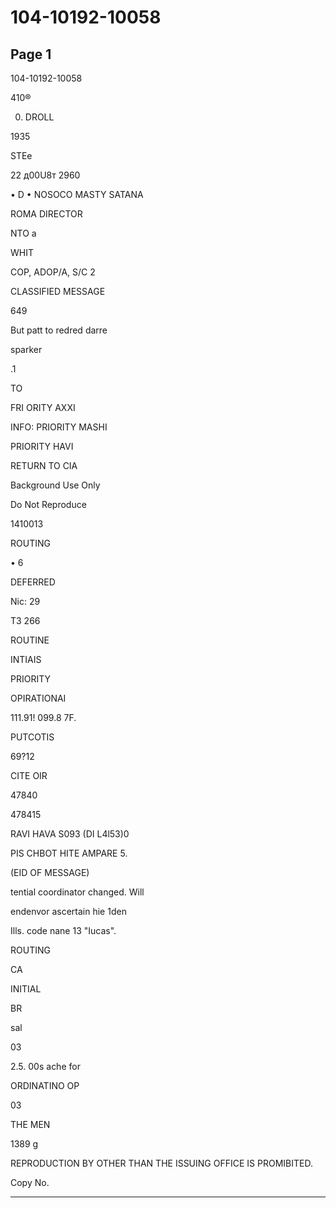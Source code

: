 # 104-10192-10058

## Page 1

104-10192-10058

410®

0. DROLL

1935

STEe

22 д00U8т 2960

• D • NOSOCO MASTY SATANA

ROMA DIRECTOR

NTO a

WHIT

COP, ADOP/A, S/C 2

CLASSIFIED MESSAGE

649

But patt to redred darre

sparker

.1

TO

FRI ORITY AXXI

INFO: PRIORITY MASHI

PRIORITY HAVI

RETURN TO CIA

Background Use Only

Do Not Reproduce

1410013

ROUTING

• 6

DEFERRED

Nic: 29

T3 266

ROUTINE

INTIAIS

PRIORITY

OPIRATIONAI

111.91! 099.8 7F.

PUTCOTIS

69?12

CITE OIR

47840

478415

RAVI HAVA S093 (DI L4l53)0

PIS CHBOT HITE AMPARE 5.

(EID OF MESSAGE)

tential coordinator changed. Will

endenvor ascertain hie 1den

Ills. code nane 13 "Iucas".

ROUTING

CA

INITIAL

BR

sal

03

2.5. 00s ache for

ORDINATINO OP

03

THE MEN

1389 g

REPRODUCTION BY OTHER THAN THE ISSUING OFFICE IS PROMIBITED.

Copy No.

---

